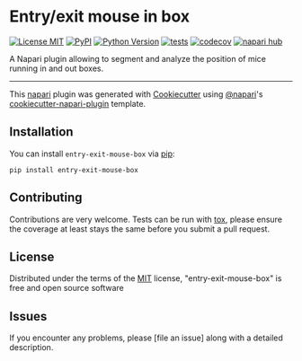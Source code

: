 # Entry/exit mouse in box

[![License MIT](https://img.shields.io/pypi/l/entry-exit-mouse-box.svg?color=green)](https://github.com/MontpellierRessourcesImagerie/entry-exit-mouse-box/raw/main/LICENSE)
[![PyPI](https://img.shields.io/pypi/v/entry-exit-mouse-box.svg?color=green)](https://pypi.org/project/entry-exit-mouse-box)
[![Python Version](https://img.shields.io/pypi/pyversions/entry-exit-mouse-box.svg?color=green)](https://python.org)
[![tests](https://github.com/MontpellierRessourcesImagerie/entry-exit-mouse-box/workflows/tests/badge.svg)](https://github.com/MontpellierRessourcesImagerie/entry-exit-mouse-box/actions)
[![codecov](https://codecov.io/gh/MontpellierRessourcesImagerie/entry-exit-mouse-box/branch/main/graph/badge.svg)](https://codecov.io/gh/MontpellierRessourcesImagerie/entry-exit-mouse-box)
[![napari hub](https://img.shields.io/endpoint?url=https://api.napari-hub.org/shields/entry-exit-mouse-box)](https://napari-hub.org/plugins/entry-exit-mouse-box)

A Napari plugin allowing to segment and analyze the position of mice running in and out boxes.

----------------------------------

This [napari] plugin was generated with [Cookiecutter] using [@napari]'s [cookiecutter-napari-plugin] template.

<!--
Don't miss the full getting started guide to set up your new package:
https://github.com/napari/cookiecutter-napari-plugin#getting-started

and review the napari docs for plugin developers:
https://napari.org/stable/plugins/index.html
-->

## Installation

You can install `entry-exit-mouse-box` via [pip]:

    pip install entry-exit-mouse-box




## Contributing

Contributions are very welcome. Tests can be run with [tox], please ensure
the coverage at least stays the same before you submit a pull request.

## License

Distributed under the terms of the [MIT] license,
"entry-exit-mouse-box" is free and open source software

## Issues

If you encounter any problems, please [file an issue] along with a detailed description.

[napari]: https://github.com/napari/napari
[Cookiecutter]: https://github.com/audreyr/cookiecutter
[@napari]: https://github.com/napari
[MIT]: http://opensource.org/licenses/MIT
[BSD-3]: http://opensource.org/licenses/BSD-3-Clause
[GNU GPL v3.0]: http://www.gnu.org/licenses/gpl-3.0.txt
[GNU LGPL v3.0]: http://www.gnu.org/licenses/lgpl-3.0.txt
[Apache Software License 2.0]: http://www.apache.org/licenses/LICENSE-2.0
[Mozilla Public License 2.0]: https://www.mozilla.org/media/MPL/2.0/index.txt
[cookiecutter-napari-plugin]: https://github.com/napari/cookiecutter-napari-plugin

[napari]: https://github.com/napari/napari
[tox]: https://tox.readthedocs.io/en/latest/
[pip]: https://pypi.org/project/pip/
[PyPI]: https://pypi.org/
